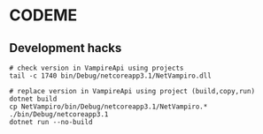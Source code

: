 # CODEME

## Development hacks

    # check version in VampireApi using projects
    tail -c 1740 bin/Debug/netcoreapp3.1/NetVampiro.dll 
    
    # replace version in VampireApi using project (build,copy,run)
    dotnet build
    cp NetVampiro/bin/Debug/netcoreapp3.1/NetVampiro.* ./bin/Debug/netcoreapp3.1
    dotnet run --no-build
    
    